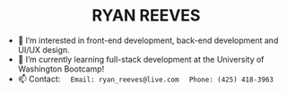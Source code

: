 <div id="header" align="center"><h1>RYAN REEVES<br>
<img src="https://komarev.com/ghpvc/?username=your-github-username&style=flat-square&color=blue" alt=""/></h1>
  
</div>

- 👀 I’m interested in front-end development, back-end development and UI/UX design.
- 🌱 I’m currently learning full-stack development at the University of Washington Bootcamp!
- 📫 Contact:
`  Email: ryan_reeves@live.com`
`  Phone: (425) 418-3963`



<!---
rreeves1996/rreeves1996 is a ✨ special ✨ repository because its `README.md` (this file) appears on your GitHub profile.
You can click the Preview link to take a look at your changes.
--->
